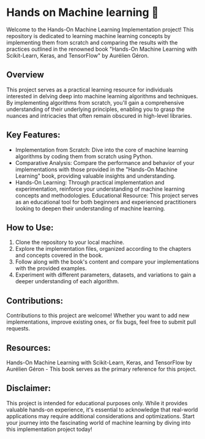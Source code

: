 # Hands on Machine learning :school:
Welcome to the Hands-On Machine Learning Implementation project! This repository is dedicated to learning machine learning concepts by implementing them from scratch and comparing the results with the practices outlined in the renowned book "Hands-On Machine Learning with Scikit-Learn, Keras, and TensorFlow" by Aurélien Géron.

## Overview 
This project serves as a practical learning resource for individuals interested in delving deep into machine learning algorithms and techniques. By implementing algorithms from scratch, you'll gain a comprehensive understanding of their underlying principles, enabling you to grasp the nuances and intricacies that often remain obscured in high-level libraries.

## Key Features:
- Implementation from Scratch: Dive into the core of machine learning algorithms by coding them from scratch using Python.
- Comparative Analysis: Compare the performance and behavior of your implementations with those provided in the "Hands-On Machine Learning" book, providing valuable insights and understanding.
- Hands-On Learning: Through practical implementation and experimentation, reinforce your understanding of machine learning concepts and methodologies.
Educational Resource: This project serves as an educational tool for both beginners and experienced practitioners looking to deepen their understanding of machine learning.
## How to Use:
1. Clone the repository to your local machine.
2. Explore the implementation files, organized according to the chapters and concepts covered in the book.
3. Follow along with the book's content and compare your implementations with the provided examples.
4. Experiment with different parameters, datasets, and variations to gain a deeper understanding of each algorithm.

## Contributions:
Contributions to this project are welcome! Whether you want to add new implementations, improve existing ones, or fix bugs, feel free to submit pull requests.

## Resources:
Hands-On Machine Learning with Scikit-Learn, Keras, and TensorFlow by Aurélien Géron - This book serves as the primary reference for this project.

## Disclaimer:
This project is intended for educational purposes only. While it provides valuable hands-on experience, it's essential to acknowledge that real-world applications may require additional considerations and optimizations.
Start your journey into the fascinating world of machine learning by diving into this implementation project today!
 
